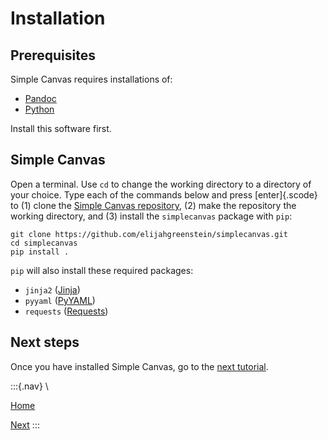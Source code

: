 # Installation

## Prerequisites

Simple Canvas requires installations of:

- [Pandoc](https://pandoc.org)
- [Python](https://www.python.org)

Install this software first.

## Simple Canvas

Open a terminal. Use `cd` to change the working directory to a directory of your choice. Type each of the commands below and press [enter]{.scode} to (1) clone the [Simple Canvas repository](https://github.com/elijahgreenstein/simplecanvas), (2) make the repository the working directory, and (3) install the `simplecanvas` package with `pip`:

```
git clone https://github.com/elijahgreenstein/simplecanvas.git
cd simplecanvas
pip install .
```

`pip` will also install these required packages:

- `jinja2` ([Jinja](https://jinja.palletsprojects.com/en/stable/))
- `pyyaml` ([PyYAML](https://pyyaml.org))
- `requests` ([Requests](https://docs.python-requests.org/en/latest/index.html))

## Next steps

Once you have installed Simple Canvas, go to the [next tutorial](tutorial-course.html).

:::{.nav}
\

[Home](index.html)

[Next](tutorial-course.html)
:::

